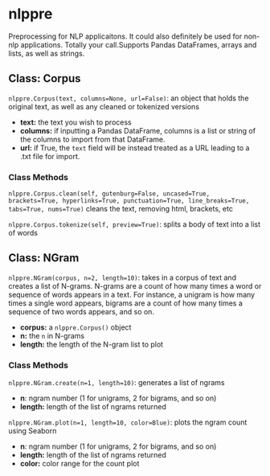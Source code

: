 # nlppre
Preprocessing for NLP applicaitons. It could also definitely be used for non-nlp applications. Totally your call.Supports Pandas DataFrames, arrays and lists, as well as strings.

## Class: Corpus
`nlppre.Corpus(text, columns=None, url=False)`: an object that holds the original text, as well as any cleaned or tokenized versions
- **text:** the text you wish to process
- **columns:** if inputting a Pandas DataFrame, columns is a list or string of the columns to import from that DataFrame.
- **url:** if True, the `text` field will be instead treated as a URL leading to a .txt file for import.

### Class Methods
`nlppre.Corpus.clean(self, gutenburg=False, uncased=True, brackets=True, hyperlinks=True, punctuation=True, line_breaks=True,                     tabs=True, nums=True)` cleans the text, removing html, brackets, etc

`nlppre.Corpus.tokenize(self, preview=True)`: splits a  body of text into a list of words

## Class: NGram
`nlppre.NGram(corpus, n=2, length=10)`: takes in a corpus of text and creates a list of N-grams. N-grams are a count of how many times a word or sequence of words appears in a text. For instance, a unigram is how many times a single word appears, bigrams are a count of how many times a sequence of two words appears, and so on.
- **corpus:** a `nlppre.Corpus()` object
- **n:** the `n` in N-grams
- **length:** the length of the N-gram list to plot

### Class Methods

`nlppre.NGram.create(n=1, length=10)`: generates a list of ngrams
- **n**: ngram number (1 for unigrams, 2 for bigrams, and so on)
- **length:** length of the list of ngrams returned

`nlppre.NGram.plot(n=1, length=10, color=Blue)`: plots the ngram count using Seaborn
- **n**: ngram number (1 for unigrams, 2 for bigrams, and so on)
- **length:** length of the list of ngrams returned
- **color:** color range for the count plot
